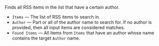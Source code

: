Finds all RSS items in the list that have a certain author.

   - `Items` — The list of RSS items to search in.
   - `Author` — Part or all of the author name to search for. If no author is provided, then all input items are considered matches.
   - `Found Items` — All items from `Items` that have an author whose name contains the target `Author` name.

